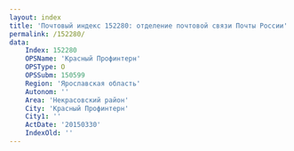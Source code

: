 ```yaml
---
layout: index
title: 'Почтовый индекс 152280: отделение почтовой связи Почты России'
permalink: /152280/
data:
    Index: 152280
    OPSName: 'Красный Профинтерн'
    OPSType: О
    OPSSubm: 150599
    Region: 'Ярославская область'
    Autonom: ''
    Area: 'Некрасовский район'
    City: 'Красный Профинтерн'
    City1: ''
    ActDate: '20150330'
    IndexOld: ''
---
```

